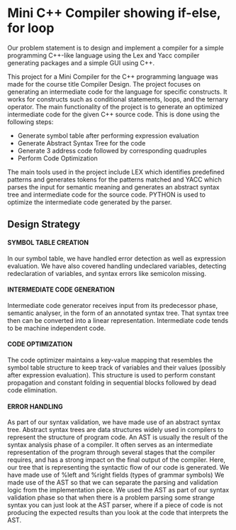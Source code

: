 # Mini C++ Compiler showing if-else, for loop

Our problem statement is to design and implement a compiler for a simple programming 
C++-like language using the Lex and Yacc compiler generating packages and a simple GUI 
using C++. 

This project for a Mini Compiler for the C++ programming language was made for the course title Compiler Design. The project focuses on generating an intermediate code for the language for specific constructs. It works for constructs such as conditional statements, loops, and the ternary operator. The main functionality of the project is to generate an optimized intermediate code for the given C++ source code. This is done using the following steps:

* Generate symbol table after performing expression evaluation 
* Generate Abstract Syntax Tree for the code 
* Generate 3 address code followed by corresponding quadruples 
* Perform Code Optimization 

<p> The main tools used in the project include LEX which identifies predefined 
patterns and generates tokens for the patterns matched and YACC which parses the input 
for semantic meaning and generates an abstract syntax tree and intermediate code for the 
source code. PYTHON is used to optimize the intermediate code generated by the parser. </p>

## Design Strategy
 #### SYMBOL TABLE CREATION
In our symbol table, we have handled error detection as well as expression evaluation. We 
have also covered handling undeclared variables, detecting redeclaration of variables, and 
syntax errors like semicolon missing.

#### INTERMEDIATE CODE GENERATION
Intermediate code generator receives input from its predecessor phase, semantic analyser, 
in the form of an annotated syntax tree. That syntax tree then can be converted into a 
linear representation. Intermediate code tends to be machine independent code.

####  CODE OPTIMIZATION
The code optimizer maintains a key-value mapping that resembles the symbol table 
structure to keep track of variables and their values (possibly after expression evaluation). 
This structure is used to perform constant propagation and constant folding in sequential 
blocks followed by dead code elimination.

#### ERROR HANDLING
As part of our syntax validation, we have made use of an abstract syntax tree. Abstract 
syntax trees are data structures widely used in compilers to represent the structure of 
program code. An AST is usually the result of the syntax analysis phase of a compiler. It 
often serves as an intermediate representation of the program through several stages that 
the compiler requires, and has a strong impact on the final output of the compiler.
Here, our tree that is representing the syntactic flow of our code is generated.
We have made use of %left and %right fields (types of grammar symbols)
We made use of the AST so that we can separate the parsing and validation logic from the 
implementation piece. We used the AST as part of our syntax validation phase so that when 
there is a problem parsing some strange syntax you can just look at the AST parser, where if 
a piece of code is not producing the expected results than you look at the code that 
interprets the AST.




